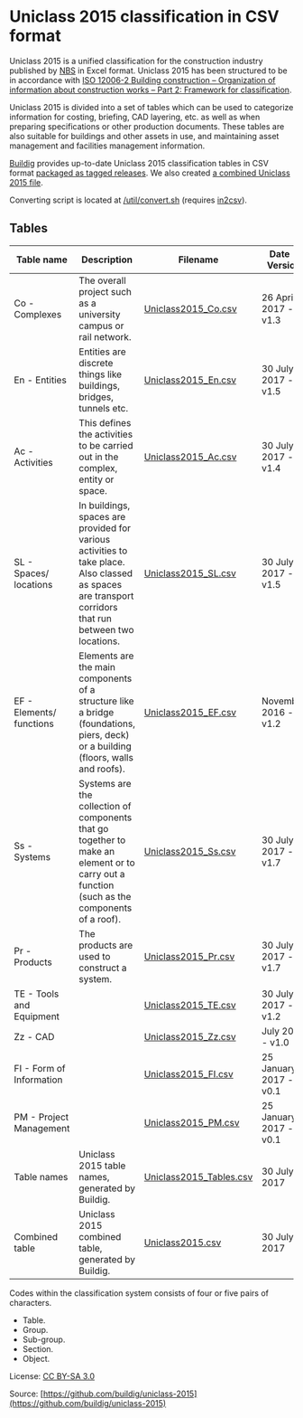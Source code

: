 # Uniclass 2015 classification in CSV format

Uniclass 2015 is a unified classification for the construction industry published by [NBS](https://toolkit.thenbs.com/articles/classification) in Excel format. Uniclass 2015 has been structured to be in accordance with [ISO 12006-2 Building construction – Organization of information about construction works – Part 2: Framework for classification](https://www.iso.org/standard/61753.html).

Uniclass 2015 is divided into a set of tables which can be used to categorize information for costing, briefing, CAD layering, etc. as well as when preparing specifications or other production documents. These tables are also suitable for buildings and other assets in use, and maintaining asset management and facilities management information.

[Buildig](http://buildig.com/) provides up-to-date Uniclass 2015 classification tables in CSV format [packaged as tagged releases](https://github.com/buildig/uniclass-2015/releases). We also created [a combined Uniclass 2015 file](Uniclass2015.csv).

Converting script is located at [/util/convert.sh](/util/convert.sh) (requires [in2csv](http://csvkit.readthedocs.io/en/1.0.2/scripts/in2csv.html)).

## Tables

Table name | Description | Filename | Date - Version
--- | --- | --- | ---
Co - Complexes | The overall project such as a university campus or rail network. | [Uniclass2015_Co.csv](Uniclass2015_Co.csv) | 26 April 2017 - v1.3
En - Entities | Entities are discrete things like buildings, bridges, tunnels etc. | [Uniclass2015_En.csv](Uniclass2015_En.csv) | 30 July 2017 - v1.5
Ac - Activities | This defines the activities to be carried out in the complex, entity or space. | [Uniclass2015_Ac.csv](Uniclass2015_Ac.csv) | 30 July 2017 - v1.4
SL - Spaces/ locations | In buildings, spaces are provided for various activities to take place. Also classed as spaces are transport corridors that run between two locations. | [Uniclass2015_SL.csv](Uniclass2015_SL.csv) | 30 July 2017 - v1.5
EF - Elements/ functions | Elements are the main components of a structure like a bridge (foundations, piers, deck) or a building (floors, walls and roofs). | [Uniclass2015_EF.csv](Uniclass2015_EF.csv) | November 2016 - v1.2
Ss - Systems | Systems are the collection of components that go together to make an element or to carry out a function (such as the components of a roof). | [Uniclass2015_Ss.csv](Uniclass2015_Ss.csv) | 30 July 2017 - v1.7
Pr - Products | The products are used to construct a system. | [Uniclass2015_Pr.csv](Uniclass2015_Pr.csv) | 30 July 2017 - v1.7
TE - Tools and Equipment |  | [Uniclass2015_TE.csv](Uniclass2015_TE.csv) | 30 July 2017 - v1.2
Zz - CAD |  | [Uniclass2015_Zz.csv](Uniclass2015_Zz.csv) | July 2015 - v1.0
FI - Form of Information |  | [Uniclass2015_FI.csv](Uniclass2015_FI.csv) | 25 January 2017 - v0.1
PM - Project Management |  | [Uniclass2015_PM.csv](Uniclass2015_PM.csv) | 25 January 2017 - v0.1
Table names | Uniclass 2015 table names, generated by Buildig. | [Uniclass2015_Tables.csv](Uniclass2015_Tables.csv) | 30 July 2017
Combined table | Uniclass 2015 combined table, generated by Buildig. | [Uniclass2015.csv](Uniclass2015.csv) | 30 July 2017

Codes within the classification system consists of four or five pairs of characters.

- Table.
- Group.
- Sub-group.
- Section.
- Object.

License: [CC BY-SA 3.0](https://creativecommons.org/licenses/by-sa/3.0/)

Source: [https://github.com/buildig/uniclass-2015](https://github.com/buildig/uniclass-2015)
